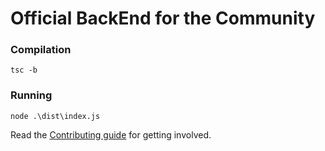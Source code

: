 # Official BackEnd for the Community 

### Compilation
`tsc -b`

### Running
 `node .\dist\index.js`

 Read the [Contributing guide](https://www.github.com/rayyan21d/gdsc-backend/Contributing.md) for getting involved.
